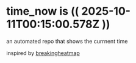 # time_now is (( 2025-10-11T00:15:00.578Z ))

an automated repo that shows the currnent time

inspired by [breakingheatmap](https://github.com/breakingheatmap/breakingheatmap)